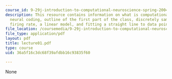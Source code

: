 ```yaml
---
course_id: 9-29j-introduction-to-computational-neuroscience-spring-2004
description: This resource contains information on what is computational neuroscience?,
  neural coding, outline of the first part of the class, discretely sampled data,
  firing rate, a linear model, and fitting a straight line to data points.
file_location: /coursemedia/9-29j-introduction-to-computational-neuroscience-spring-2004/36a5f16c3dc68f39afdbb16c93835f60_lecture01.pdf
file_type: application/pdf
layout: pdf
title: lecture01.pdf
type: course
uid: 36a5f16c3dc68f39afdbb16c93835f60

---
```

None